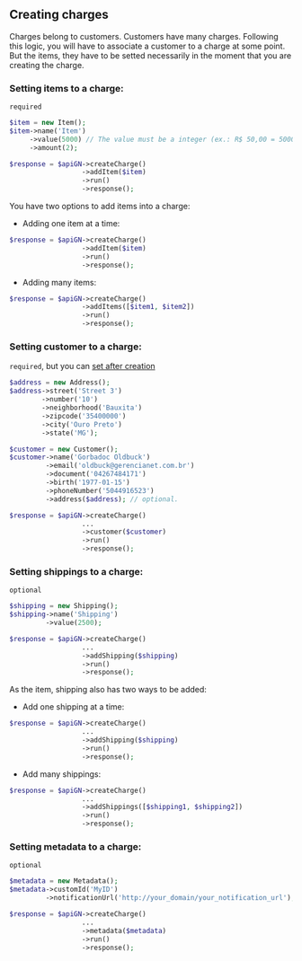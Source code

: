 ## Creating charges ##

Charges belong to customers. Customers have many charges. Following this logic, you will have to associate a customer to a charge at some point. But the items, they have to be setted necessarily in the moment that you are creating the charge.

### Setting items to a charge:
`required`
```php
$item = new Item();
$item->name('Item')
     ->value(5000) // The value must be a integer (ex.: R$ 50,00 = 5000)
     ->amount(2);

$response = $apiGN->createCharge()
                  ->addItem($item)
                  ->run()
                  ->response();
```

You have two options to add items into a charge:

* Adding one item at a time:
```php
$response = $apiGN->createCharge()
                  ->addItem($item)
                  ->run()
                  ->response();
```

* Adding many items:
```php
$response = $apiGN->createCharge()
                  ->addItems([$item1, $item2])
                  ->run()
                  ->response();
```

### Setting customer to a charge:
`required`, but you can [set after creation](/docs/CUSTOMER.md)
 ```php
 $address = new Address();
 $address->street('Street 3')
         ->number('10')
         ->neighborhood('Bauxita')
         ->zipcode('35400000')
         ->city('Ouro Preto')
         ->state('MG');
 
 $customer = new Customer();
 $customer->name('Gorbadoc Oldbuck')
          ->email('oldbuck@gerencianet.com.br')
          ->document('04267484171')
          ->birth('1977-01-15')
          ->phoneNumber('5044916523')
          ->address($address); // optional.
 
 $response = $apiGN->createCharge()
                   ...
                   ->customer($customer)
                   ->run()
                   ->response();
 ```

### Setting shippings to a charge: 
`optional`
```php
$shipping = new Shipping();
$shipping->name('Shipping')
         ->value(2500);

$response = $apiGN->createCharge()
                  ...
                  ->addShipping($shipping)
                  ->run()
                  ->response();
```

As the item, shipping also has two ways to be added:

* Add one shipping at a time:
```php
$response = $apiGN->createCharge()
                  ...
                  ->addShipping($shipping)
                  ->run()
                  ->response();
```

* Add many shippings:
```php
$response = $apiGN->createCharge()
                  ...
                  ->addShippings([$shipping1, $shipping2])
                  ->run()
                  ->response();
```

### Setting metadata to a charge: 
`optional`
```php
$metadata = new Metadata();
$metadata->customId('MyID')
         ->notificationUrl('http://your_domain/your_notification_url');

$response = $apiGN->createCharge()
                  ...
                  ->metadata($metadata)
                  ->run()
                  ->response();
```
